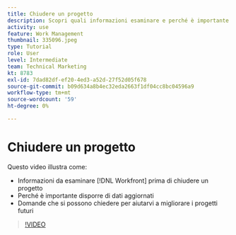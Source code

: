 ```yaml
---
title: Chiudere un progetto
description: Scopri quali informazioni esaminare e perché è importante disporre di dati aggiornati in un progetto prima di chiuderli in [!DNL  Workfront].
activity: use
feature: Work Management
thumbnail: 335096.jpeg
type: Tutorial
role: User
level: Intermediate
team: Technical Marketing
kt: 8783
exl-id: 7dad82df-ef20-4ed3-a52d-27f52d05f678
source-git-commit: b09d634a8b4ec32eda2663f1df04cc8bc04596a9
workflow-type: tm+mt
source-wordcount: '59'
ht-degree: 0%

---
```


# Chiudere un progetto

Questo video illustra come:

* Informazioni da esaminare [!DNL Workfront] prima di chiudere un progetto
* Perché è importante disporre di dati aggiornati
* Domande che si possono chiedere per aiutarvi a migliorare i progetti futuri

>[!VIDEO](https://video.tv.adobe.com/v/335096/?quality=12)

<!---
learn more urls:
Update task status
Issue statuses
--->
